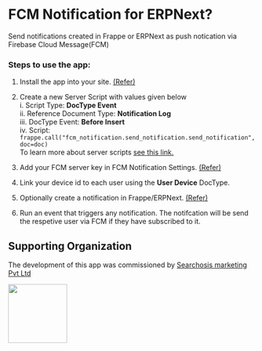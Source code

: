 # FCM Notification for ERPNext?
Send notifications created in Frappe or ERPNext as push notication via Firebase Cloud Message(FCM)

### Steps to use the app:

1. Install the app into your site. [(Refer)](https://frappeframework.com/docs/v13/user/en/bench/frappe-commands#app-installation)

2. Create a new Server Script with values given below<br />
  i. Script Type: **DocType Event**<br />
  ii. Reference Document Type: **Notification Log**<br />
  iii. DocType Event: **Before Insert**<br />
  iv. Script: `frappe.call("fcm_notification.send_notification.send_notification", doc=doc)`<br />
To learn more about server scripts [see this link.](https://frappeframework.com/docs/v13/user/en/desk/scripting/server-script) 

2. Add your FCM server key in FCM Notification Settings. [(Refer)](https://intercom.help/push-monkey/en/articles/1649592-how-to-set-up-your-fcm-keys-previously-called-gcm)

3. Link your device id to each user using the **User Device** DocType.

4. Optionally create a notification in Frappe/ERPNext. [(Refer)](https://docs.erpnext.com/docs/v12/user/manual/en/setting-up/notifications)

5. Run an event that triggers any notification. The notifcation will be send the respetive user via FCM if they have subscribed to it.


## Supporting Organization

The development of this app was commissioned by [Searchosis marketing Pvt Ltd](searchosis.com)

<img src="https://user-images.githubusercontent.com/246454/152739360-185e022a-3474-4d4a-9c89-5922bad401c0.png" width="120">

